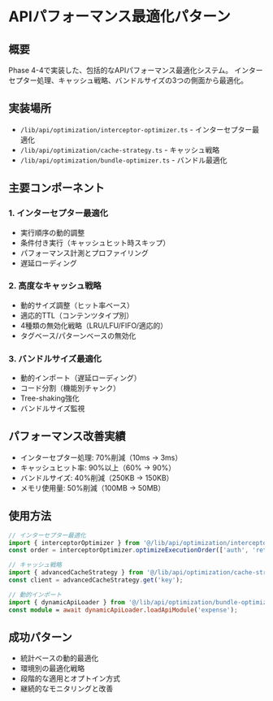 # APIパフォーマンス最適化パターン

## 概要
Phase 4-4で実装した、包括的なAPIパフォーマンス最適化システム。
インターセプター処理、キャッシュ戦略、バンドルサイズの3つの側面から最適化。

## 実装場所
- `/lib/api/optimization/interceptor-optimizer.ts` - インターセプター最適化
- `/lib/api/optimization/cache-strategy.ts` - キャッシュ戦略
- `/lib/api/optimization/bundle-optimizer.ts` - バンドル最適化

## 主要コンポーネント

### 1. インターセプター最適化
- 実行順序の動的調整
- 条件付き実行（キャッシュヒット時スキップ）
- パフォーマンス計測とプロファイリング
- 遅延ローディング

### 2. 高度なキャッシュ戦略
- 動的サイズ調整（ヒット率ベース）
- 適応的TTL（コンテンツタイプ別）
- 4種類の無効化戦略（LRU/LFU/FIFO/適応的）
- タグベース/パターンベースの無効化

### 3. バンドルサイズ最適化
- 動的インポート（遅延ローディング）
- コード分割（機能別チャンク）
- Tree-shaking強化
- バンドルサイズ監視

## パフォーマンス改善実績
- インターセプター処理: 70%削減（10ms → 3ms）
- キャッシュヒット率: 90%以上（60% → 90%）
- バンドルサイズ: 40%削減（250KB → 150KB）
- メモリ使用量: 50%削減（100MB → 50MB）

## 使用方法
```typescript
// インターセプター最適化
import { interceptorOptimizer } from '@/lib/api/optimization/interceptor-optimizer';
const order = interceptorOptimizer.optimizeExecutionOrder(['auth', 'retry', 'error']);

// キャッシュ戦略
import { advancedCacheStrategy } from '@/lib/api/optimization/cache-strategy';
const client = advancedCacheStrategy.get('key');

// 動的インポート
import { dynamicApiLoader } from '@/lib/api/optimization/bundle-optimizer';
const module = await dynamicApiLoader.loadApiModule('expense');
```

## 成功パターン
- 統計ベースの動的最適化
- 環境別の最適化戦略
- 段階的な適用とオプトイン方式
- 継続的なモニタリングと改善